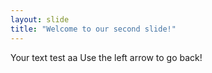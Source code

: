 ```yaml
---
layout: slide
title: "Welcome to our second slide!"
---
```

Your text test aa
Use the left arrow to go back!
